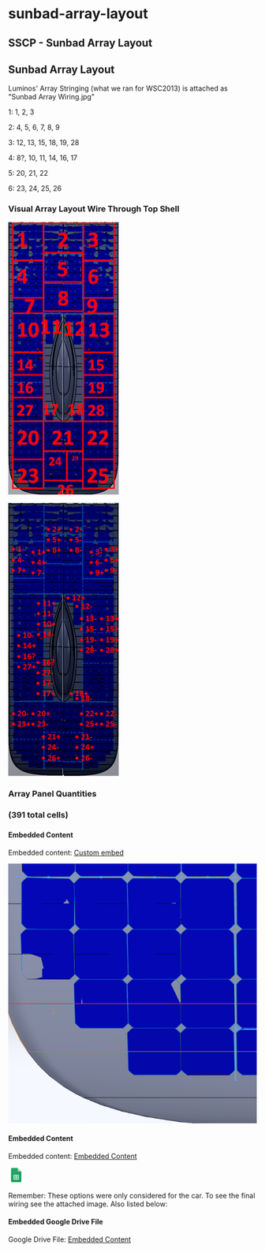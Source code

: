 # sunbad-array-layout

## SSCP - Sunbad Array Layout

## Sunbad Array Layout

Luminos' Array Stringing (what we ran for WSC2013) is attached as "Sunbad Array Wiring.jpg"

1: 1, 2, 3

2: 4, 5, 6, 7, 8, 9

3: 12, 13, 15, 18, 19, 28

4: 8?, 10, 11, 14, 16, 17

5: 20, 21, 22

6: 23, 24, 25, 26

### Visual Array Layout       Wire Through Top Shell&#x20;

![](../../../../../assets/image_3a44d7d5e6.png)

![](../../../../../assets/image_d372f5fceb.png)

### Array Panel Quantities

### (391 total cells)

### &#x20;

#### Embedded Content

Embedded content: [Custom embed](./)

![](../../../../../assets/image_596ab48e08.png)

#### Embedded Content

Embedded content: [Embedded Content](./)

![](../../../../../assets/sheets_32dp.png)

Remember: These options were only considered for the car. To see the final wiring see the attached image. Also listed below:

#### Embedded Google Drive File

Google Drive File: [Embedded Content](https://drive.google.com/embeddedfolderview?id=1Q5b5LsHSyVjcYXMbhliNa5E1eLmyOFXS#list)
